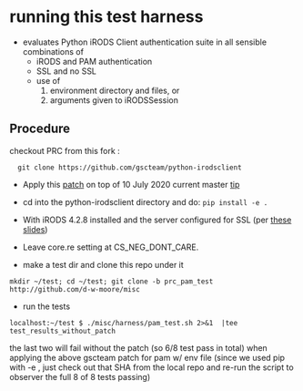 # running this test harness 

  * evaluates Python iRODS Client authentication suite in all sensible  combinations of
    - iRODS and PAM  authentication
    - SSL and no SSL
    - use of
      1. environment directory and files, or 
      1. arguments given to iRODSSession

## Procedure

checkout PRC from this fork :
```
  git clone https://github.com/gscteam/python-irodsclient
```
  - Apply this [patch](https://github.com/irods/python-irodsclient/pull/191/commits/888be407ceab6bb69073644aec88439d6199feed) on top of
    10 July 2020 current master [tip](https://github.com/irods/python-irodsclient/tree/423cef2319bddc9fca019bb91c09e22316e58508)

  - cd into the python-irodsclient directory and do: `pip install -e .`
  - With iRODS 4.2.8 installed and the server configured for SSL (per [these slides](http://slides.com/irods/ugm2018-ssl-and-pam-configuration))
  - Leave core.re setting at CS_NEG_DONT_CARE.
  - make a test dir  and clone this repo under it
  ```
  mkdir ~/test; cd ~/test; git clone -b prc_pam_test http://github.com/d-w-moore/misc
  ```
  - run the tests
  ```
  localhost:~/test $ ./misc/harness/pam_test.sh 2>&1  |tee test_results_without_patch
  ```
  the last two will fail without the patch (so 6/8 test pass in total)
  when applying the above gscteam patch for pam w/ env file (since we used pip with -e , just check out that SHA from the local repo and re-run the script to
  observer the full 8 of 8 tests passing)


